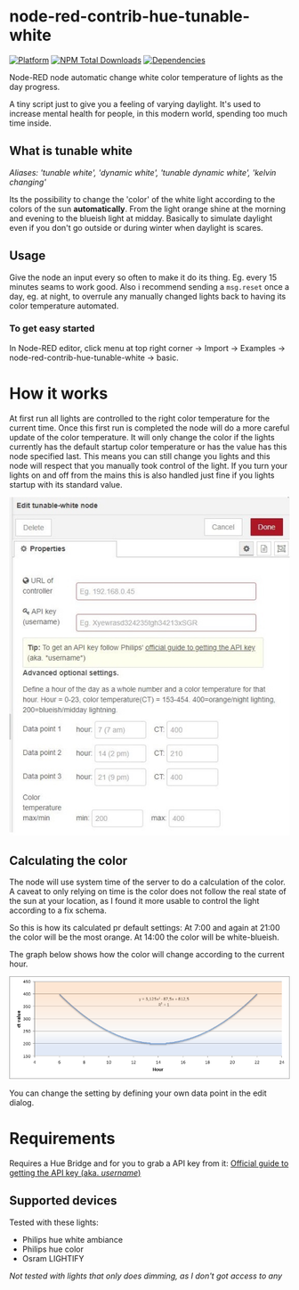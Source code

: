 # node-red-contrib-hue-tunable-white
[![Platform](https://img.shields.io/badge/platform-Node--RED-red)](https://nodered.org)
[![NPM Total Downloads](https://img.shields.io/npm/dt/node-red-contrib-hue-tunable-white.svg)](https://www.npmjs.com/package/node-red-contrib-hue-tunable-white)
[![Dependencies](https://david-dm.org/zinen/node-red-contrib-hue-tunable-white.svg)](https://david-dm.org/zinen/node-red-contrib-hue-tunable-white)

Node-RED node automatic change white color temperature of lights as the day progress.

A tiny script just to give you a feeling of varying daylight. It's used to increase mental health for people, in this modern world, spending too much time inside. 

## What is tunable white
*Aliases: 'tunable white', 'dynamic white', 'tunable dynamic white', 'kelvin changing'*

Its the possibility to change the 'color' of the white light according to the colors of the sun **automatically**. From the light orange shine at the morning and evening to the blueish light at midday. Basically to simulate daylight even if you don't go outside or during winter when daylight is scares.

## Usage
Give the node an input every so often to make it do its thing. Eg. every 15 minutes seams to work good. Also i recommend sending a ``msg.reset`` once a day, eg. at night, to overrule any manually changed lights back to having its color temperature automated.

### To get easy started
In Node-RED editor, click menu at top right corner -> Import -> Examples -> node-red-contrib-hue-tunable-white -> basic.

# How it works
At first run all lights are controlled to the right color temperature for the current time. Once this first run is completed the node will do a more careful update of the color temperature.
It will only change the color if the lights currently has the default startup color temperature or has the value has this node specified last. This means you can still change you lights and this node will respect that you manually took control of the light. If you turn your lights on and off from the mains this is also handled just fine if you lights startup with its standard value.

![Edit dialog image](./img/edit-dialog.jpg)
## Calculating the color
The node will use system time of the server to do a calculation of the color. A caveat to only relying on time is the color does not follow the real state of the sun at your location, as I found it more usable to control the light according to a fix schema.

So this is how its calculated pr default settings:
At 7:00 and again at 21:00 the color will be the most orange. At 14:00 the color will be white-blueish.

The graph below shows how the color will change according to the current hour.

![Graph](./img/graph.png)

You can change the setting by defining your own data point in the edit dialog. 

# Requirements
Requires a Hue Bridge and for you to grab a API key from it:
[Official guide to getting the API key (aka. *username*)](https://developers.meethue.com/develop/get-started-2/)

## Supported devices
Tested with these lights:
* Philips hue white ambiance
* Philips hue color
* Osram LIGHTIFY

*Not tested with lights that only does dimming, as I don't got access to any*

